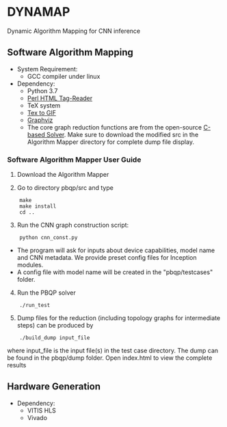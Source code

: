 # DYNAMAP
Dynamic Algorithm Mapping for CNN inference

## Software Algorithm Mapping

- System Requirement:
	- GCC compiler under linux
- Dependency:
	- Python 3.7
    - [Perl HTML Tag-Reader](http://pepper.linuxfocus.org/~guido/index.html#TagReader)
    - TeX system
    - [Tex to GIF](http://www.fourmilab.ch/webtools/textogif/textogif.html)
    - [Graphviz](http://www.graphviz.org/)
    - The core graph reduction functions are from the open-source [C-based Solver](http://www.complang.tuwien.ac.at/scholz/pbqp.html). Make sure to download the modified src in the Algorithm Mapper directory for complete dump file display.

### Software Algorithm Mapper User Guide

1. Download the Algorithm Mapper

2. Go to directory pbqp/src and type

```
    make
    make install
    cd ..
```
   
3. Run the CNN graph construction script:


```
    python cnn_const.py
```

- The program will ask for inputs about device capabilities, model name and CNN metadata. We provide preset config files for Inception modules.
- A config file with model name will be created in the "pbqp/testcases" folder.

4. Run the PBQP solver

```
    ./run_test
```

5. Dump files for the reduction (including topology graphs for intermediate steps) can be produced by 

```
    ./build_dump input_file
```

where input_file is the input file(s) in the test case directory. The dump can be found in the pbqp/dump folder. Open index.html to view the complete results

## Hardware Generation

- Dependency: 
	- VITIS HLS
	- Vivado 

